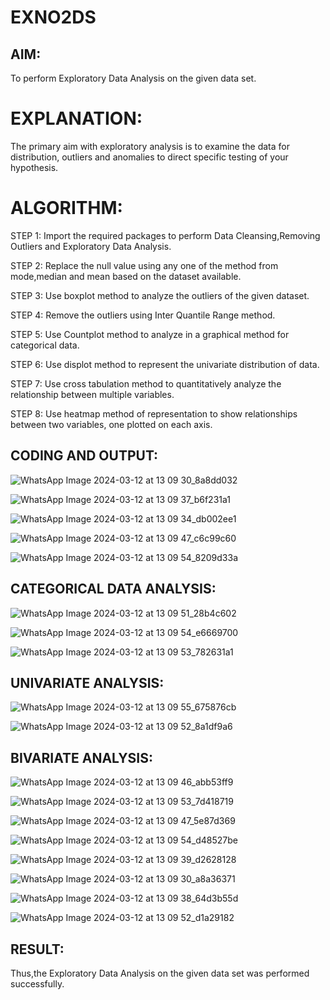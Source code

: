 # EXNO2DS
## AIM:

To perform Exploratory Data Analysis on the given data set.
      
# EXPLANATION:
  The primary aim with exploratory analysis is to examine the data for distribution, outliers and anomalies to direct specific testing of your hypothesis.
  
# ALGORITHM:
STEP 1: Import the required packages to perform Data Cleansing,Removing Outliers and Exploratory Data Analysis.

STEP 2: Replace the null value using any one of the method from mode,median and mean based on the dataset available.

STEP 3: Use boxplot method to analyze the outliers of the given dataset.

STEP 4: Remove the outliers using Inter Quantile Range method.

STEP 5: Use Countplot method to analyze in a graphical method for categorical data.

STEP 6: Use displot method to represent the univariate distribution of data.

STEP 7: Use cross tabulation method to quantitatively analyze the relationship between multiple variables.

STEP 8: Use heatmap method of representation to show relationships between two variables, one plotted on each axis.

## CODING AND OUTPUT:

![WhatsApp Image 2024-03-12 at 13 09 30_8a8dd032](https://github.com/kannan-nagaraju/EXNO2DS/assets/145742755/21119541-a4ff-4b68-9048-ebd5edc8c720)

![WhatsApp Image 2024-03-12 at 13 09 37_b6f231a1](https://github.com/kannan-nagaraju/EXNO2DS/assets/145742755/d4bd3998-482c-44df-b521-ce06e2c71993)

![WhatsApp Image 2024-03-12 at 13 09 34_db002ee1](https://github.com/kannan-nagaraju/EXNO2DS/assets/145742755/166c3412-3791-46f1-91d3-0b656909c463)

![WhatsApp Image 2024-03-12 at 13 09 47_c6c99c60](https://github.com/kannan-nagaraju/EXNO2DS/assets/145742755/3c619951-c1b9-4221-8fa3-6860cc9a48a5)

![WhatsApp Image 2024-03-12 at 13 09 54_8209d33a](https://github.com/kannan-nagaraju/EXNO2DS/assets/145742755/d6bc752a-040e-4bab-9866-c96e867bebae)

## CATEGORICAL DATA ANALYSIS:

![WhatsApp Image 2024-03-12 at 13 09 51_28b4c602](https://github.com/kannan-nagaraju/EXNO2DS/assets/145742755/62ea57f0-9d5c-49b4-80d9-06a3c8fdbc63)

![WhatsApp Image 2024-03-12 at 13 09 54_e6669700](https://github.com/kannan-nagaraju/EXNO2DS/assets/145742755/52e7b4a1-0233-40ef-ae0c-9e07e7eed31d)

![WhatsApp Image 2024-03-12 at 13 09 53_782631a1](https://github.com/kannan-nagaraju/EXNO2DS/assets/145742755/97d8f536-a0e8-47f1-9713-fe809a32302a)

## UNIVARIATE ANALYSIS:

![WhatsApp Image 2024-03-12 at 13 09 55_675876cb](https://github.com/kannan-nagaraju/EXNO2DS/assets/145742755/1e55f004-ea1e-489d-b52f-5552c6323817)

![WhatsApp Image 2024-03-12 at 13 09 52_8a1df9a6](https://github.com/kannan-nagaraju/EXNO2DS/assets/145742755/439fc935-890f-4397-a8be-221002cdd943)

## BIVARIATE ANALYSIS:

![WhatsApp Image 2024-03-12 at 13 09 46_abb53ff9](https://github.com/kannan-nagaraju/EXNO2DS/assets/145742755/7683c16f-2946-417b-9df0-7556c47ba48d)

![WhatsApp Image 2024-03-12 at 13 09 53_7d418719](https://github.com/kannan-nagaraju/EXNO2DS/assets/145742755/bd43f918-5fcf-4de5-b40a-8d76e670384b)

![WhatsApp Image 2024-03-12 at 13 09 47_5e87d369](https://github.com/kannan-nagaraju/EXNO2DS/assets/145742755/15847ea7-478f-4cbe-994f-661967bbd042)

![WhatsApp Image 2024-03-12 at 13 09 54_d48527be](https://github.com/kannan-nagaraju/EXNO2DS/assets/145742755/d615017f-719d-4573-a229-5005472ea26b)

![WhatsApp Image 2024-03-12 at 13 09 39_d2628128](https://github.com/kannan-nagaraju/EXNO2DS/assets/145742755/fa23e478-1cbe-45e0-888b-0bd2de669259)

![WhatsApp Image 2024-03-12 at 13 09 30_a8a36371](https://github.com/kannan-nagaraju/EXNO2DS/assets/145742755/6727d0e1-049e-4079-bad2-34f902713580)

![WhatsApp Image 2024-03-12 at 13 09 38_64d3b55d](https://github.com/kannan-nagaraju/EXNO2DS/assets/145742755/c332e739-d049-4e8e-8467-a77419246bf3)

![WhatsApp Image 2024-03-12 at 13 09 52_d1a29182](https://github.com/kannan-nagaraju/EXNO2DS/assets/145742755/997188fb-0ae6-4752-be73-f66baa624ed8)




## RESULT:


Thus,the Exploratory Data Analysis on the given data set was performed successfully.
